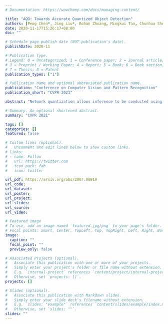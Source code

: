 ```yaml
---
# Documentation: https://wowchemy.com/docs/managing-content/

title: "AQD: Towards Accurate Quantized Object Detection"
authors: [Peng Chen*, Jing Liu*, Bohan Zhuang, Mingkui Tan, Chunhua Shen]
date: 2020-11-17T15:26:17+08:00
doi: ""

# Schedule page publish date (NOT publication's date).
publishDate: 2020-11

# Publication type.
# Legend: 0 = Uncategorized; 1 = Conference paper; 2 = Journal article;
# 3 = Preprint / Working Paper; 4 = Report; 5 = Book; 6 = Book section;
# 7 = Thesis; 8 = Patent
publication_types: ["1"]

# Publication name and optional abbreviated publication name.
publication: "Conference on Computer Vision and Pattern Recognition"
publication_short: "CVPR 2021"

abstract: "Network quantization allows inference to be conducted using low-precision arithmetic for improved inference efficiency of deep neural networks on edge devices. However, designing aggressively low-bit (e.g., 2-bit) quantization schemes on complex tasks, such as object detection, still remains challenging in terms of severe performance degradation and unverifiable efficiency on common hardware. In this paper, we propose an Accurate Quantized object Detection solution, termed AQD, to fully get rid of floating-point computation. To this end, we target using fixed-point operations in all kinds of layers, including the convolutional layers, normalization layers, and skip connections, allowing the inference to be executed using integer-only arithmetic. To demonstrate the improved latency-vs-accuracy tradeoff, we apply the proposed methods on RetinaNet and FCOS. In particular, experimental results on MS-COCO dataset show that our AQD achieves comparable or even better performance compared with the full-precision counterpart under extremely low-bit schemes, which is of great practical value."

# Summary. An optional shortened abstract.
summary: "CVPR 2021"

tags: []
categories: []
featured: false

# Custom links (optional).
#   Uncomment and edit lines below to show custom links.
# links:
# - name: Follow
#   url: https://twitter.com
#   icon_pack: fab
#   icon: twitter

url_pdf: https://arxiv.org/abs/2007.06919
url_code:
url_dataset:
url_poster:
url_project:
url_slides:
url_source:
url_video:

# Featured image
# To use, add an image named `featured.jpg/png` to your page's folder. 
# Focal points: Smart, Center, TopLeft, Top, TopRight, Left, Right, BottomLeft, Bottom, BottomRight.
image:
  caption: ""
  focal_point: ""
  preview_only: false

# Associated Projects (optional).
#   Associate this publication with one or more of your projects.
#   Simply enter your project's folder or file name without extension.
#   E.g. `internal-project` references `content/project/internal-project/index.md`.
#   Otherwise, set `projects: []`.
projects: []

# Slides (optional).
#   Associate this publication with Markdown slides.
#   Simply enter your slide deck's filename without extension.
#   E.g. `slides: "example"` references `content/slides/example/index.md`.
#   Otherwise, set `slides: ""`.
slides: ""
---
```

